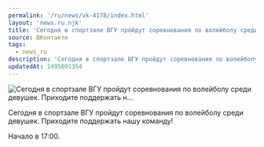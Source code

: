 ```yaml
---
permalink: '/ru/news/vk-4178/index.html'
layout: 'news.ru.njk'
title: 'Сегодня в спортзале ВГУ пройдут соревнования по волейболу среди девушек. Приходите поддержать н'
source: ВКонтакте
tags:
  - news_ru
description: 'Сегодня в спортзале ВГУ пройдут соревнования по волейболу среди девушек. Приходите поддержать н…'
updatedAt: 1495091354
---
```

![Сегодня в спортзале ВГУ пройдут соревнования по волейболу среди девушек. Приходите поддержать н…](https://sun9-30.userapi.com/impf/c626323/v626323484/635cd/u2i-BuNmITs.jpg?size=1280x852&quality=96&sign=6a6d548fe5408fd1a7354d3a01f89ed0&c_uniq_tag=dzyPwo3uEdbLi82rUbRwebNQhx1n6BPR_CVez7jNRqo&type=album)

Сегодня в спортзале ВГУ пройдут соревнования по волейболу среди девушек. Приходите поддержать нашу команду!

Начало в 17:00.
